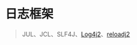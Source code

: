 # 日志框架

> JUL、JCL、SLF4J、[Log4j2](编程语言/Java/Javalang/日志框架/Log4j2/)、[reloadj2](编程语言/Java/Javalang/日志框架/reload4j/)

